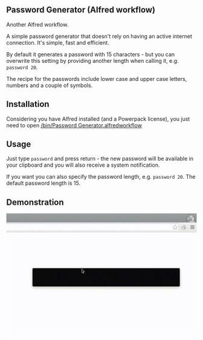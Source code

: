 ## Password Generator (Alfred workflow)

Another Alfred workflow.

A simple password generator that doesn't rely on having an active internet connection. It's simple, fast and efficient.

By default it generates a password with 15 characters - but you can overwrite this setting by providing another length when calling it, e.g. `password 20`.

The recipe for the passwords include lower case and upper case letters, numbers and a couple of symbols.

## Installation

Considering you have Alfred installed (and a Powerpack license), you just need to open [/bin/Password Generator.alfredworkflow](https://github.com/nicholaspufal/alfred-password-generator/blob/master/bin/Password%20Generator.alfredworkflow?raw=true)

## Usage

Just type `password` and press return - the new password will be available in your clipboard and you will also receive a system notification.

If you want you can also specify the password length, e.g. `password 20`. The default password length is 15.

## Demonstration

![](password-generator.gif)
